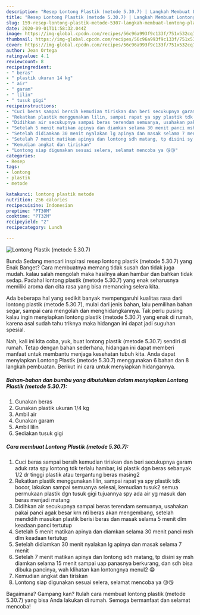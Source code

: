 ```yaml
---
description: "Resep Lontong Plastik (metode 5.30.7) | Langkah Membuat Lontong Plastik (metode 5.30.7) Yang Sedap"
title: "Resep Lontong Plastik (metode 5.30.7) | Langkah Membuat Lontong Plastik (metode 5.30.7) Yang Sedap"
slug: 159-resep-lontong-plastik-metode-5307-langkah-membuat-lontong-plastik-metode-5307-yang-sedap
date: 2020-09-01T11:58:32.044Z
image: https://img-global.cpcdn.com/recipes/56c96a993f9c133f/751x532cq70/lontong-plastik-metode-5307-foto-resep-utama.jpg
thumbnail: https://img-global.cpcdn.com/recipes/56c96a993f9c133f/751x532cq70/lontong-plastik-metode-5307-foto-resep-utama.jpg
cover: https://img-global.cpcdn.com/recipes/56c96a993f9c133f/751x532cq70/lontong-plastik-metode-5307-foto-resep-utama.jpg
author: Jean Ortega
ratingvalue: 4.1
reviewcount: 8
recipeingredient:
- " beras"
- " plastik ukuran 14 kg"
- " air"
- " garam"
- " lilin"
- " tusuk gigi"
recipeinstructions:
- "Cuci beras sampai bersih kemudian tiriskan dan beri secukupnya garam aduk rata spy lontong tdk terlalu hambar, isi plastik dgn beras sebanyak 1/2 dr tinggi plastik atau tergantung beras masing2"
- "Rekatkan plastik menggunakan lilin, sampai rapat ya spy plastik tdk bocor, lakukan sampai semuanya selesai, kemudian tusuk2 semua permukaan plastik dgn tusuk gigi tujuannya spy ada air yg masuk dan beras menjadi matang"
- "Didihkan air secukupnya sampai beras terendam semuanya, usahakan pakai panci agak besar krn nti beras akan mengembang, setelah mendidih masukan plastik berisi beras dan masak selama 5 menit dlm keadaan panci tertutup"
- "Setelah 5 menit matikan apinya dan diamkan selama 30 menit panci msh dlm keadaan tertutup"
- "Setelah didiamkan 30 menit nyalakan lg apinya dan masak selama 7 menit"
- "Setelah 7 menit matikan apinya dan lontong sdh matang, tp disini sy msh diamkan selama 15 menit sampai uap panasnya berkurang, dan sdh bisa dibuka pancinya, wah klihatan kan lontongnya menul2 😁"
- "Kemudian angkat dan tiriskan"
- "Lontong siap digunakan sesuai selera, selamat mencoba ya 😘😘"
categories:
- Resep
tags:
- lontong
- plastik
- metode

katakunci: lontong plastik metode 
nutrition: 256 calories
recipecuisine: Indonesian
preptime: "PT30M"
cooktime: "PT32M"
recipeyield: "2"
recipecategory: Lunch

---
```



![Lontong Plastik (metode 5.30.7)](https://img-global.cpcdn.com/recipes/56c96a993f9c133f/751x532cq70/lontong-plastik-metode-5307-foto-resep-utama.jpg)

Bunda Sedang mencari inspirasi resep lontong plastik (metode 5.30.7) yang Enak Banget? Cara membuatnya memang tidak susah dan tidak juga mudah. kalau salah mengolah maka hasilnya akan hambar dan bahkan tidak sedap. Padahal lontong plastik (metode 5.30.7) yang enak seharusnya memiliki aroma dan cita rasa yang bisa memancing selera kita.

Ada beberapa hal yang sedikit banyak mempengaruhi kualitas rasa dari lontong plastik (metode 5.30.7), mulai dari jenis bahan, lalu pemilihan bahan segar, sampai cara mengolah dan menghidangkannya. Tak perlu pusing kalau ingin menyiapkan lontong plastik (metode 5.30.7) yang enak di rumah, karena asal sudah tahu triknya maka hidangan ini dapat jadi suguhan spesial.




Nah, kali ini kita coba, yuk, buat lontong plastik (metode 5.30.7) sendiri di rumah. Tetap dengan bahan sederhana, hidangan ini dapat memberi manfaat untuk membantu menjaga kesehatan tubuh kita. Anda dapat menyiapkan Lontong Plastik (metode 5.30.7) menggunakan 6 bahan dan 8 langkah pembuatan. Berikut ini cara untuk menyiapkan hidangannya.

<!--inarticleads1-->

##### Bahan-bahan dan bumbu yang dibutuhkan dalam menyiapkan Lontong Plastik (metode 5.30.7):

1. Gunakan  beras
1. Gunakan  plastik ukuran 1/4 kg
1. Ambil  air
1. Gunakan  garam
1. Ambil  lilin
1. Sediakan  tusuk gigi




<!--inarticleads2-->

##### Cara membuat Lontong Plastik (metode 5.30.7):

1. Cuci beras sampai bersih kemudian tiriskan dan beri secukupnya garam aduk rata spy lontong tdk terlalu hambar, isi plastik dgn beras sebanyak 1/2 dr tinggi plastik atau tergantung beras masing2
1. Rekatkan plastik menggunakan lilin, sampai rapat ya spy plastik tdk bocor, lakukan sampai semuanya selesai, kemudian tusuk2 semua permukaan plastik dgn tusuk gigi tujuannya spy ada air yg masuk dan beras menjadi matang
1. Didihkan air secukupnya sampai beras terendam semuanya, usahakan pakai panci agak besar krn nti beras akan mengembang, setelah mendidih masukan plastik berisi beras dan masak selama 5 menit dlm keadaan panci tertutup
1. Setelah 5 menit matikan apinya dan diamkan selama 30 menit panci msh dlm keadaan tertutup
1. Setelah didiamkan 30 menit nyalakan lg apinya dan masak selama 7 menit
1. Setelah 7 menit matikan apinya dan lontong sdh matang, tp disini sy msh diamkan selama 15 menit sampai uap panasnya berkurang, dan sdh bisa dibuka pancinya, wah klihatan kan lontongnya menul2 😁
1. Kemudian angkat dan tiriskan
1. Lontong siap digunakan sesuai selera, selamat mencoba ya 😘😘




Bagaimana? Gampang kan? Itulah cara membuat lontong plastik (metode 5.30.7) yang bisa Anda lakukan di rumah. Semoga bermanfaat dan selamat mencoba!
